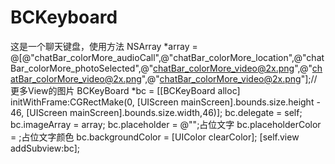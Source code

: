 # BCKeyboard
这是一个聊天键盘，使用方法
NSArray *array = @[@"chatBar_colorMore_audioCall",@"chatBar_colorMore_location",@"chatBar_colorMore_photoSelected",@"chatBar_colorMore_video@2x.png",@"chatBar_colorMore_video@2x.png",@"chatBar_colorMore_video@2x.png"];//更多View的图片
BCKeyBoard *bc = [[BCKeyBoard alloc] initWithFrame:CGRectMake(0, [UIScreen mainScreen].bounds.size.height - 46, [UIScreen mainScreen].bounds.size.width,46)];
bc.delegate = self;
bc.imageArray = array;
bc.placeholder = @"";占位文字
bc.placeholderColor = ;占位文字颜色
bc.backgroundColor = [UIColor clearColor];
[self.view addSubview:bc];